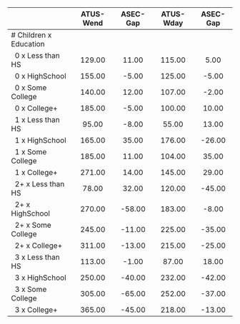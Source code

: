 
|                      |    ATUS-Wend |     ASEC-Gap |    ATUS-Wday |     ASEC-Gap |
| -------------------- | :----------: | :----------: | :----------: | :----------: |
| # Children x Education |              |              |              |              |
| &nbsp;&nbsp;0 x Less than HS |       129.00 |        11.00 |       115.00 |         5.00 |
| &nbsp;&nbsp;0 x HighSchool |       155.00 |        -5.00 |       125.00 |        -5.00 |
| &nbsp;&nbsp;0 x Some College |       140.00 |        12.00 |       107.00 |        -2.00 |
| &nbsp;&nbsp;0 x College+ |       185.00 |        -5.00 |       100.00 |        10.00 |
| &nbsp;&nbsp;1 x Less than HS |        95.00 |        -8.00 |        55.00 |        13.00 |
| &nbsp;&nbsp;1 x HighSchool |       165.00 |        35.00 |       176.00 |       -26.00 |
| &nbsp;&nbsp;1 x Some College |       185.00 |        11.00 |       104.00 |        35.00 |
| &nbsp;&nbsp;1 x College+ |       271.00 |        14.00 |       145.00 |        29.00 |
| &nbsp;&nbsp;2+ x Less than HS |        78.00 |        32.00 |       120.00 |       -45.00 |
| &nbsp;&nbsp;2+ x HighSchool |       270.00 |       -58.00 |       183.00 |        -8.00 |
| &nbsp;&nbsp;2+ x Some College |       245.00 |       -11.00 |       225.00 |       -35.00 |
| &nbsp;&nbsp;2+ x College+ |       311.00 |       -13.00 |       215.00 |       -25.00 |
| &nbsp;&nbsp;3 x Less than HS |       113.00 |        -1.00 |        87.00 |        18.00 |
| &nbsp;&nbsp;3 x HighSchool |       250.00 |       -40.00 |       232.00 |       -42.00 |
| &nbsp;&nbsp;3 x Some College |       305.00 |       -65.00 |       252.00 |       -37.00 |
| &nbsp;&nbsp;3 x College+ |       365.00 |       -45.00 |       218.00 |       -13.00 |


